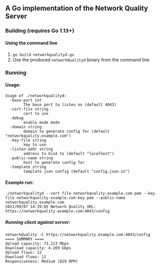 
## A Go implementation of the Network Quality Server

### Building (requires Go 1.13+)

#### Using the command line

1. `go build networkqualityd.go`
1. Use the produced `networkQualityd` binary from the command line

### Running

#### Usage:

```
Usage of ./networkqualityd:
  -base-port int
    	The base port to listen on (default 4043)
  -cert-file string
    	cert to use
  -debug
    	enable mode mode
  -domain string
    	domain to generate config for (default "networkquality.example.com")
  -key-file string
    	key to use
  -listen-addr string
    	address to bind to (default "localhost")
  -public-name string
    	host to generate config for
  -template string
    	template json config (default "config.json.in")
```

#### Example run:

```
./networkqualityd --cert-file networkquality.example.com.pem --key-file networkquality.example.com-key.pem --public-name networkquality.example.com
2021/09/07 14:39:05 Network Quality URL: https://networkquality.example.com:4043/config
```

##### Running client against server:
```
networkQuality -C https://networkquality.example.com:4043/config
==== SUMMARY ====
Upload capacity: 73.213 Mbps
Download capacity: 4.269 Gbps
Upload flows: 12
Download flows: 12
Responsiveness: Medium (829 RPM)
```
